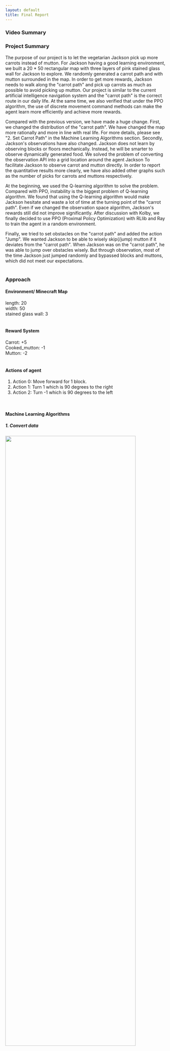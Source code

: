 ```yaml
---
layout: default
title: Final Report
---
```


### Video Summary

### Project Summary
The purpose of our project is to let the vegetarian Jackson pick up more carrots instead of mutton. For Jackson having a good learning environment, we built a 20 * 50 rectangular map with three layers of pink stained glass wall for Jackson to explore. We randomly generated a carrot path and with mutton surrounded in the map. In order to get more rewards, Jackson needs to walk along the "carrot path" and pick up carrots as much as possible to avoid picking up mutton. Our project is similar to the current artificial intelligence navigation system and the "carrot path" is the correct route in our daily life. At the same time, we also verified that under the PPO algorithm, the use of discrete movement command methods can make the agent learn more efficiently and achieve more rewards.  
  
Compared with the previous version, we have made a huge change. First, we changed the distribution of the "carrot path". We have changed the map more rationally and more in line with real life. For more details, please see "2. Set Carrot Path" in the Machine Learning Algorithms section. Secondly, Jackson's observations have also changed. Jackson does not learn by observing blocks or floors mechanically. Instead, he will be smarter to observe dynamically generated food. We solved the problem of converting the observation API into a grid location around the agent Jackson To facilitate Jackson to observe carrot and mutton directly. In order to report the quantitative results more clearly, we have also added other graphs such as the number of picks for carrots and muttons respectively.   
  
At the beginning, we used the Q-learning algorithm to solve the problem. Compared with PPO, instability is the biggest problem of Q-learning algorithm. We found that using the Q-learning algorithm would make Jackson hesitate and waste a lot of time at the turning point of the "carrot path". Even if we changed the observation space algorithm, Jackson's rewards still did not improve significantly. After discussion with Kolby, we finally decided to use PPO (Proximal Policy Optimization) with RLlib and Ray to train the agent in a random environment.  
  
Finally, we tried to set obstacles on the "carrot path" and added the action "Jump". We wanted Jackson to be able to wisely skip(/jump) mutton if it deviates from the "carrot path". When Jackson was on the "carrot path", he was able to jump over obstacles wisely. But through observation, most of the time Jackson just jumped randomly and bypassed blocks and muttons, which did not meet our expectations.  
<br />   
### Approach
#### Environment/ Minecraft Map
length: 20  
width: 50  
stained glass wall: 3  
<br />  

#### Reward System
Carrot: +5  
Cooked_mutton: -1  
Mutton: -2  
<br />

#### Actions of agent
1. Action 0: Move forward for 1 block.
2. Action 1: Turn 1 which is 90 degrees to the right
3. Action 2: Turn -1 which is 90 degrees to the left
<br />

#### Machine Learning Algorithms
##### ***1. Convert data***
<div style="text-align:left;">
<img src="./image/final_tr.png" height="70%" width="90%" />
</div>  

We changed Jackson's observation space. Rather than Jackson simply observing the grass block that has been generated which does not move, we changed the way of observation . Jackson can directly observe carrots and muttons during the learning process. Compared with observing the grass block directly, the difficulty of observing the carrot directly is that the grass block will not change. However, the carrot will disappear after being picked up by Jackson. We solved the problem of converting the observation API into a grid location around the agent Jackson. The above image shows the conversion formula we used. Get_observation function uses the observation API to get items around the agent(5 * 5) and returns the values of x, y, z. Since it is the same plane, the y value is the same. We successfully converted each x, z coordinate into a corresponding index. In our formular, the upper case "X" and "Z" represent item location and lower case 'x' and 'z'represent agent location. Here is our code below. 

```
        index = self.obs_size * self.obs_size // 2 + (int)(item['x'] - agent['x']) + (int)(item['z'] - agent['z']) * self.obs_size
```

For example, our agent Jackson is now at location of our map (12, 31), and item is at location of our map (13, 32), his observation 5 * 5 = 25. Firstly, we consider Jackson at location (0,0) in our observation map(show left above). We need to get half of the floor of array.size, that is, the integer obtained by dividing the square of our observation size by 2. We can get Index = 5 * 5 //2 + (13 - 12) + (32 - 31) * 5 = 18. Finally, it will be saved as an array.
<br />

##### ***2. Set Carrot Path***  
The picture below is the "carrot path" we set randomly. We randomly generate carrots in the forward grid, left or right grids after setting the first carrot. In order to make Jackson rotate less frequently, I generate 2-4 carrots continuously at the position where the next carrot is randomly generated. Since our map is long and narrow, we will make the carrots in the forward grid more than left or right grids when randomly generated. As usual, we will do a border check to prevent randomly generated carrots from being outside the map.

<div style="text-align:left;">
<img src="./image/final_map1.png" height="30%" width="40%" />
</div>
<br />

```
        while(len(carrot_list) < total_carrot and (carrot_list[-1] // self.width) < forward_bound):
            next_step = np.random.choice([1, -1, 20], replace=False)
            if((carrot_list[-1] + next_step) not in carrot_list and (carrot_list[-1] % self.width) + next_step > left_bound and
                 ((carrot_list[-1] % self.width) + next_step < right_bound or next_step == self.width)):
                
                times = 2   #left or right for two step
                if(next_step == self.width):
                    times = np.random.randint(3, 4) #forward 3 to 4 step

                for n in range(times):
                    carrot_list.append(carrot_list[-1] + next_step)

        #add the carrot and grass on the map

        for coor in carrot_list:
            print(coor % self.width, coor // self.width)
            carrot_xml += "<DrawItem x='{}' y ='2' z ='{}' type ='carrot' />".format(coor % self.width, coor // self.width)
            grass_xml += "<DrawBlock x='{}' y='1' z='{}' type='grass' />".format(coor % self.width, coor // self.width)
```  
<br />
  
##### ***3. Mutton Distribution***  
In order to give Jackson a penalty, we set up a mutton next to the "carrot path". If Jackson, a vegetarian, picks up mutton, he will deduct points. Because the map we set up is 20* 50. In order to ensure that mutton and carrot do not appear on the same grid, we check the surrounding grids before setting up the mutton. As you can see in the image below. We take mutton as the center and confirm that no carrots will be placed on the eight grids around it which indices are -21, -20, -19, -1, +1, +19, +20, +21. This prevents mutton and carrot from appearing on the same grid. In addition, we will also pay attention to the ratio of mutton to carrot. We make sure that mutton will not be too much and the agent will lose a lot of points. We will also ensure that there are too few muttons so that the agent has no chance to encounter mutton and cannot learn. Therefore, when we set the ratio of the number of muttons to the number of carrots to 3:4, the distribution of muttons is the best.

<div style="text-align:left;">
<img src="./image/final_mul.png" height="30%" width="20%" />
</div>
Here is our code for setting the mutton.
```
        # Mutton Distribution
        
        muttons_map = []
        mutton_total = total_carrot * 0.8

        while(len(muttons_map) < mutton_total):
            valid_coor = True
            coor = np.random.randint((self.start_x + 1) * self.width, self.width * self.length)
            for z in range(-1, 2):
                for x in range(-1, 2):
                    if (coor + z * self.width + x) in carrot_list:
                        valid_coor = False
                        break
            if(valid_coor == True):
                muttons_map.append(coor)

        #add the mutton on the map
        for coor in muttons_map:
            mutton_type = 'mutton'
            if(np.random.randint(0,2) == 0):
                mutton_type = 'cooked_mutton'
            mutton_xml += "<DrawItem x='{}' y ='2' z ='{}' type ='{}' />".format(coor % self.width, coor // self.width, mutton_type)
            bedrock_xml += "<DrawBlock x='{}' y='1' z='{}' type='bedrock' />".format(coor % self.width, coor // self.width)
```
<br />
  
##### ***4. Q-learning***  

<div style="text-align:left;">
<img src="./image/final_q_alg.png" height="50%" width="50%" />
</div>
(source: image refer from our lecture 8 notes)

S: current state <br>
A: current action <br>
Q(S, A): old values <br>
$$\alpha:$$ learning rate <br>
R: rewards <br>
$$\gamma:$$ discount factor <br>
$$\max_a Q(S,a):$$ slightly estimate of optimal future value <br>

<br/>
We have tried using Q-learning, but it is not very stable from Jackson's results. We found that the Q-learning algorithm did not greatly improve Jackson's score. Through a lot of time learning, Jackson still has no obvious improvement after 100,000 steps. In observing Jackson's learning process, we found that it sometimes pauses when making decisions, which may also waste its learning time. After discussion with Kolby, we decided to use PPO (Proximal Policy Optimization) with RLlib and Ray to train the agent in a random environment.
<br />
  
##### ***5. Proximal Policy Optimization (PPO)***  
PPO trains a random strategy in a strategy-based manner, which can be updated in small batches in multiple training steps, and then the best strategy can be selected through the strategy. This means that it will explore through sampling operations based on the latest version of its random strategy. PPO is the built-in trainer of RLlib, which solves the problem of difficult to determine the step length. The PPO used in our project is a strategy-based algorithm that can only be trained using the data generated by the currently optimized strategy. When Jackson uses a piece of data (status, action, reward, new status), after updating the parameters of the strategy network, the "optimization" strategy will be changed immediately. We all know that the randomness of action selection depends on initial conditions and training procedures. During the training process, PPO usually becomes less and less random as the updated rules encourage the strategy to take advantage of discovered rewards. This may cause the strategy to fall into a local optimal state. Below we provide the Pseudocode of PPO.

<div style="text-align:left;">
<img src="./image/final_ppo_alg.png" height="50%" width="50%" />
</div>
<br />
  
Compared with Q-learning, PPO provides more stable results, but requires more training steps. We did a comparison between using continuous movement and discrete movement and found that in some cases, when the agent should stop moving for one second, it still moves. Therefore, we decided to switch to discrete motion. Discrete exercise can significantly increase our training speed, because we have to train more episodes at the same time.
  
##### ***6.Action：Jump***
<div style="text-align:left;">
<img src="./image/final_jump.png" height="50%" width="50%" />
</div>  
  
Just like the map I gave above, we randomly set up gold blocks on the "carrot path" to hinder Jackson. Our initial idea was that Jackson could learn to skip blocks and muttons in order to get higher scores. We expect Jackson to jump over obstacles on the carrot path and keep on the path. If Jackson deviates from the carrot path, he can jump over muttons, which is a good way to avoid picking up mutton and losing points. In fact, after we let Jackson learn 100,000 steps, it still did not meet our expectations. Through observation, we found that in most cases, Jackson jumps randomly when walking. It does effectively skip mutton a few times, but most of times, Jackson just passby the blocks and muttons. Taking into account the lack of rapid improvement in rewards and Jackson's limited learning ability, we decided to delete Jackson's jump action.
<br />
### Evaluation

***Qualitative:***
<img src="./image/final_spe.png" />  
To evaluate Jackson's performance, we simply need to observe the number of carrots and muttons picked up. By observing the changes in rewards, we can easily find that Jackson’s rewards have improved significantly at about 6,500 steps. Comparing the images of the picked items on the left above, we can also find that the number of carrots picked up is almost the same as the number of muttons before about 6,500 steps, and the three lines are very close. After 6,500, the number of carrots which Jackson picked up increase rapidly. The orange curve representing carrots that Jackson picked up is different from the other two mutton curves and it starts to rise slowly. This proves that Jackson has made progress in the learning process and realizes that he needs to pick up more carrots to get more rewards.
<br />

***Quantitative:***

<br />


### Resources Used

- [Malmo XML Schema Documentation](https://microsoft.github.io/malmo/0.14.0/Schemas/Mission.html)
- [Malmo XML template](https://canvas.eee.uci.edu/courses/34142/quizzes/144375)
- [RL — Proximal Policy Optimization (PPO) Explained](https://jonathan-hui.medium.com/rl-proximal-policy-optimization-ppo-explained-77f014ec3f12)
- [PPO Pseudocode](https://spinningup.openai.com/en/latest/algorithms/ppo.html#proximal-policy-optimization)
- [RLlib Algorithms](https://docs.ray.io/en/master/rllib-algorithms.html#proximal-policy-optimization-ppo)
- [Q-Learning Wiki](https://en.wikipedia.org/wiki/Q-learning)
- [Simple Reinforcement Learning:Q-learning](https://towardsdatascience.com/simple-reinforcement-learning-q-learning-fcddc4b6fe56)
- [Q-Learning Algorithm](https://towardsdatascience.com/a-beginners-guide-to-q-learning-c3e2a30a653c)
